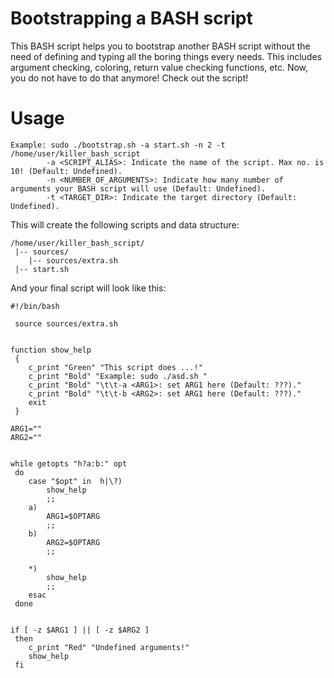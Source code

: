 # Bootstrapping a BASH script
This BASH script helps you to bootstrap another BASH script without the need of defining and typing all the boring things every needs. This includes argument checking, coloring, return value checking functions, etc.
Now, you do not have to do that anymore! Check out the script!

# Usage
```
Example: sudo ./bootstrap.sh -a start.sh -n 2 -t /home/user/killer_bash_script
		-a <SCRIPT_ALIAS>: Indicate the name of the script. Max no. is 10! (Default: Undefined).
		-n <NUMBER_OF_ARGUMENTS>: Indicate how many number of arguments your BASH script will use (Default: Undefined).
		-t <TARGET_DIR>: Indicate the target directory (Default: Undefined).

```
This will create the following scripts and data structure:
```
/home/user/killer_bash_script/
 |-- sources/
    |-- sources/extra.sh
 |-- start.sh
```

And your final script will look like this:
```
#!/bin/bash
 
 source sources/extra.sh
 
 
function show_help 
 { 
 	c_print "Green" "This script does ...!"
 	c_print "Bold" "Example: sudo ./asd.sh "
 	c_print "Bold" "\t\t-a <ARG1>: set ARG1 here (Default: ???)."
 	c_print "Bold" "\t\t-b <ARG2>: set ARG1 here (Default: ???)."
 	exit
 }

ARG1=""
ARG2=""


while getopts "h?a:b:" opt
 do
 	case "$opt" in	h|\?)
 		show_help
 		;;
 	a)
 		ARG1=$OPTARG
 		;;
 	b)
 		ARG2=$OPTARG
 		;;
 
 	*)
 		show_help
 		;;
 	esac
 done


if [ -z $ARG1 ] || [ -z $ARG2 ]
 then
 	c_print "Red" "Undefined arguments!"
 	show_help
 fi

```
